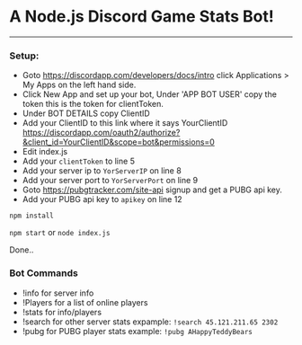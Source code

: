 # A Node.js Discord Game Stats Bot!
-------------

### Setup:

* Goto https://discordapp.com/developers/docs/intro click Applications > My Apps on the left hand side.
 * Click New App and set up your bot, Under 'APP BOT USER' copy the token this is the token for clientToken.
 * Under BOT DETAILS copy ClientID
 * Add your ClientID to this link where it says YourClientID https://discordapp.com/oauth2/authorize?&client_id=YourClientID&scope=bot&permissions=0
 * Edit index.js
 * Add your `clientToken` to line 5
 * Add your server ip to `YorServerIP` on line 8
 * Add your server port to `YorServerPort` on line 9
 * Goto https://pubgtracker.com/site-api signup and get a PUBG api key.
 * Add your PUBG api key to `apikey` on line 12

`npm install`

`npm start` or `node index.js`

Done..

### Bot Commands

* !info for server info
* !Players for a list of online players
* !stats for info/players
* !search for other server stats expample: `!search 45.121.211.65 2302`
* !pubg for PUBG player stats example: `!pubg AHappyTeddyBears`

